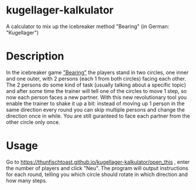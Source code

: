 # kugellager-kalkulator
A calculator to mix up the icebreaker method "Bearing" (in German: "Kugellager")

# Description
In the icebreaker game ["Bearing"](http://www.games-wiki.org/wiki/Bearing/) the players stand in two circles, one inner and one outer, with 2 persons (each 1 from both circles) facing each other.
The 2 persons do some kind of task (usually talking about a specific topic) and after some time the trainer will tell one of the circles to move 1 step, so now each person faces a new partner.
With this new revolutionary tool you enable the trainer to shake it up a bit: instead of moving up 1 person in the same direction every round you can skip multiple persons and change the direction once in while. 
You are still guranteed to face each partner from the other circle only once.

# Usage
Go to https://thunfischtoast.github.io/kugellager-kalkulator/open_this , enter the number of players and click "Neu".
The program will output instructions for each round, telling you which circle should rotate in which direction and how many steps.
